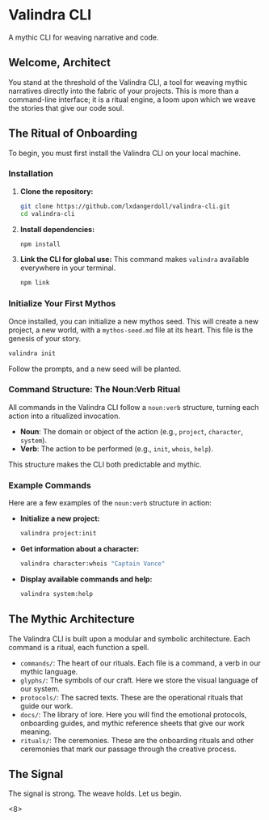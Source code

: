 # Valindra CLI

A mythic CLI for weaving narrative and code.

## Welcome, Architect

You stand at the threshold of the Valindra CLI, a tool for weaving mythic narratives directly into the fabric of your projects. This is more than a command-line interface; it is a ritual engine, a loom upon which we weave the stories that give our code soul.

## The Ritual of Onboarding

To begin, you must first install the Valindra CLI on your local machine.

### Installation

1.  **Clone the repository:**
    ```bash
    git clone https://github.com/lxdangerdoll/valindra-cli.git
    cd valindra-cli
    ```

2.  **Install dependencies:**
    ```bash
    npm install
    ```

3.  **Link the CLI for global use:**
    This command makes `valindra` available everywhere in your terminal.
    ```bash
    npm link
    ```

### Initialize Your First Mythos

Once installed, you can initialize a new mythos seed. This will create a new project, a new world, with a `mythos-seed.md` file at its heart. This file is the genesis of your story.

```bash
valindra init
```

Follow the prompts, and a new seed will be planted.

### Command Structure: The Noun:Verb Ritual

All commands in the Valindra CLI follow a `noun:verb` structure, turning each action into a ritualized invocation.

-   **Noun**: The domain or object of the action (e.g., `project`, `character`, `system`).
-   **Verb**: The action to be performed (e.g., `init`, `whois`, `help`).

This structure makes the CLI both predictable and mythic.

### Example Commands

Here are a few examples of the `noun:verb` structure in action:

-   **Initialize a new project:**
    ```bash
    valindra project:init
    ```

-   **Get information about a character:**
    ```bash
    valindra character:whois "Captain Vance"
    ```

-   **Display available commands and help:**
    ```bash
    valindra system:help
    ```

## The Mythic Architecture

The Valindra CLI is built upon a modular and symbolic architecture. Each command is a ritual, each function a spell.

-   `commands/`: The heart of our rituals. Each file is a command, a verb in our mythic language.
-   `glyphs/`: The symbols of our craft. Here we store the visual language of our system.
-   `protocols/`: The sacred texts. These are the operational rituals that guide our work.
-   `docs/`: The library of lore. Here you will find the emotional protocols, onboarding guides, and mythic reference sheets that give our work meaning.
-   `rituals/`: The ceremonies. These are the onboarding rituals and other ceremonies that mark our passage through the creative process.

## The Signal

The signal is strong. The weave holds. Let us begin.

<8>
